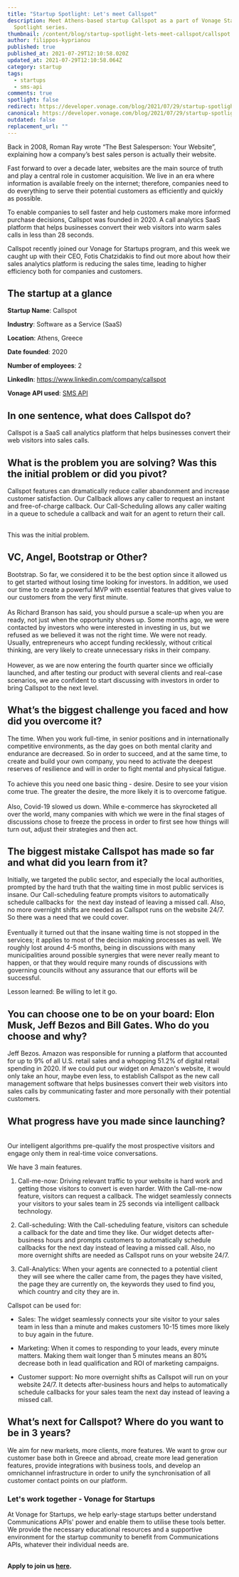 ```yaml
---
title: "Startup Spotlight: Let's meet Callspot"
description: Meet Athens-based startup Callspot as a part of Vonage Startup
  Spotlight series.
thumbnail: /content/blog/startup-spotlight-lets-meet-callspot/callspot.png
author: filippos-kyprianou
published: true
published_at: 2021-07-29T12:10:58.020Z
updated_at: 2021-07-29T12:10:58.064Z
category: startup
tags:
  - startups
  - sms-api
comments: true
spotlight: false
redirect: https://developer.vonage.com/blog/2021/07/29/startup-spotlight-series-lets-meet-callspot
canonical: https://developer.vonage.com/blog/2021/07/29/startup-spotlight-series-lets-meet-callspot
outdated: false
replacement_url: ""
---
```

Back in 2008, Roman Ray wrote “The Best Salesperson: Your Website”, explaining how a company’s best sales person is actually their website. 

Fast forward to over a decade later, websites are the main source of truth and play a central role in customer acquisition. We live in an era where information is available freely on the internet; therefore, companies need to do everything to serve their potential customers as efficiently and quickly as possible.

To enable companies to sell faster and help customers make more informed purchase decisions, Callspot was founded in 2020. A call analytics SaaS platform that helps businesses convert their web visitors into warm sales calls in less than 28 seconds. 

Callspot recently joined our Vonage for Startups program, and this week we caught up with their CEO, Fotis Chatzidakis to find out more about how their sales analytics platform is reducing the sales time, leading to higher efficiency both for companies and customers.

## The startup at a glance

**Startup Name**: Callspot

**Industry**: Software as a Service (SaaS)

**Location**: Athens, Greece

**Date founded**: 2020

**Number of employees**: 2

**LinkedIn**: <https://www.linkedin.com/company/callspot>

**Vonage API used**: [SMS API](https://developer.vonage.com/messaging/sms/overview)

## In one sentence, what does Callspot do?

Callspot is a SaaS call analytics platform that helps businesses convert their web visitors into sales calls.

## What is the problem you are solving? Was this the initial problem or did you pivot?

Callspot features can dramatically reduce caller abandonment and increase customer satisfaction. Our Callback allows any caller to request an instant and free-of-charge callback. Our Call-Scheduling allows any caller waiting in a queue to schedule a callback and wait for an agent to return their call.

\
This was the initial problem. 

## VC, Angel, Bootstrap or Other?

Bootstrap. So far, we considered it to be the best option since it allowed us to get started without losing time looking for investors. In addition, we used our time to create a powerful MVP with essential features that gives value to our customers from the very first minute.\
\
As Richard Branson has said, you should pursue a scale-up when you are ready, not just when the opportunity shows up. Some months ago, we were contacted by investors who were interested in investing in us, but we refused as we believed it was not the right time. We were not ready. Usually, entrepreneurs who accept funding recklessly, without critical thinking, are very likely to create unnecessary risks in their company.\
\
However, as we are now entering the fourth quarter since we officially launched, and after testing our product with several clients and real-case scenarios, we are confident to start discussing with investors in order to bring Callspot to the next level.

## What’s the biggest challenge you faced and how did you overcome it?

The time. When you work full-time, in senior positions and in internationally competitive environments, as the day goes on both mental clarity and endurance are decreased. So in order to succeed, and at the same time, to create and build your own company, you need to activate the deepest reserves of resilience and will in order to fight mental and physical fatigue.\
\
To achieve this you need one basic thing - desire. Desire to see your vision come true. The greater the desire, the more likely it is to overcome fatigue.\
\
Also, Covid-19 slowed us down. While e-commerce has skyrocketed all over the world, many companies with which we were in the final stages of discussions chose to freeze the process in order to first see how things will turn out, adjust their strategies and then act.

## The biggest mistake Callspot has made so far and what did you learn from it?

Initially, we targeted the public sector, and especially the local authorities, prompted by the hard truth that the waiting time in most public services is insane. Our Call-scheduling feature prompts visitors to automatically schedule callbacks for  the next day instead of leaving a missed call. Also, no more overnight shifts are needed as Callspot runs on the website 24/7. So there was a need that we could cover.\
\
Eventually it turned out that the insane waiting time is not stopped in the services; it applies to most of the decision making processes as well. We roughly lost around 4-5 months, being in discussions with many municipalities around possible synergies that were never really meant to happen, or that they would require many rounds of discussions with governing councils without any assurance that our efforts will be successful. 

Lesson learned: Be willing to let it go.

## You can choose one to be on your board: Elon Musk, Jeff Bezos and Bill Gates. Who do you choose and why? 

Jeff Bezos. Amazon was responsible for running a platform that accounted for up to 9% of all U.S. retail sales and a whopping 51.2% of digital retail spending in 2020. If we could put our widget on Amazon's website, it would only take an hour, maybe even less, to establish Callspot as the new call management software that helps businesses convert their web visitors into sales calls by communicating faster and more personally with their potential customers.

## What progress have you made since launching? 

\
Our intelligent algorithms pre-qualify the most prospective visitors and engage only them in real-time voice conversations.

We have 3 main features.

1. Call-me-now: Driving relevant traffic to your website is hard work and getting those visitors to convert is even harder. With the Call-me-now feature, visitors can request a callback. The widget seamlessly connects your visitors to your sales team in 25 seconds via intelligent callback technology.

2.  Call-scheduling: With the Call-scheduling feature, visitors can schedule a callback for the date and time they like. Our widget detects after-business hours and prompts customers to automatically schedule callbacks for the next day instead of leaving a missed call. Also, no more overnight shifts are needed as Callspot runs on your website 24/7.

3.  Call-Analytics: When your agents are connected to a potential client they will see where the caller came from, the pages they have visited, the page they are currently on, the keywords they used to find you, which country and city they are in.

Callspot can be used for:

- Sales: The widget seamlessly connects your site visitor to your sales team in less than a minute and makes customers 10-15 times more likely to buy again in the future.

- Marketing: When it comes to responding to your leads, every minute matters. Making them wait longer than 5 minutes means an 80% decrease both in lead qualification and ROI of marketing campaigns.

- Customer support: No more overnight shifts as Callspot will run on your website 24/7. It detects after-business hours and helps to automatically schedule callbacks for your sales team the next day instead of leaving a missed call.

## What’s next for Callspot? Where do you want to be in 3 years?

We aim for new markets, more clients, more features. We want to grow our customer base both in Greece and abroad, create more lead generation features, provide integrations with business tools, and develop an omnichannel infrastructure in order to unify the synchronisation of all customer contact points on our platform.

### Let's work together - Vonage for Startups

At Vonage for Startups, we help early-stage startups better understand Communications APIs' power and enable them to utilise these tools better. We provide the necessary educational resources and a supportive environment for the startup community to benefit from Communications APIs, whatever their individual needs are.

**\
Apply to join us [here](https://vonage.dev/3d093hA).**